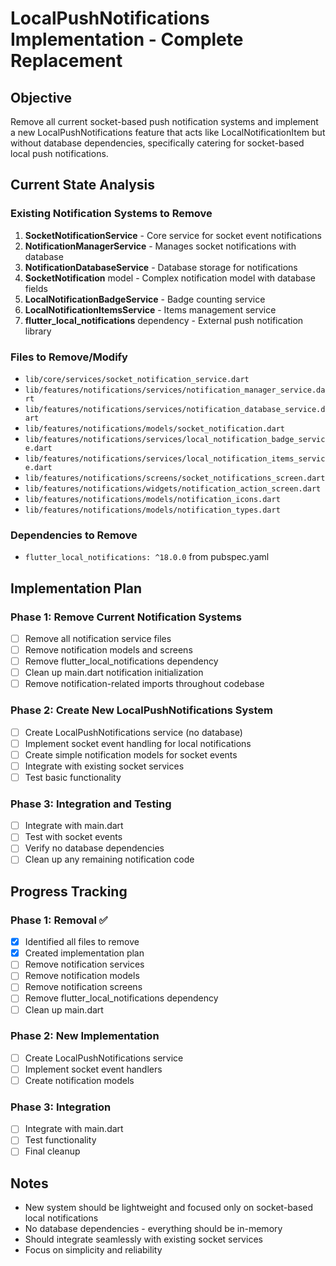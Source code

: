 # LocalPushNotifications Implementation - Complete Replacement

## Objective
Remove all current socket-based push notification systems and implement a new LocalPushNotifications feature that acts like LocalNotificationItem but without database dependencies, specifically catering for socket-based local push notifications.

## Current State Analysis

### Existing Notification Systems to Remove
1. **SocketNotificationService** - Core service for socket event notifications
2. **NotificationManagerService** - Manages socket notifications with database
3. **NotificationDatabaseService** - Database storage for notifications
4. **SocketNotification** model - Complex notification model with database fields
5. **LocalNotificationBadgeService** - Badge counting service
6. **LocalNotificationItemsService** - Items management service
7. **flutter_local_notifications** dependency - External push notification library

### Files to Remove/Modify
- `lib/core/services/socket_notification_service.dart`
- `lib/features/notifications/services/notification_manager_service.dart`
- `lib/features/notifications/services/notification_database_service.dart`
- `lib/features/notifications/models/socket_notification.dart`
- `lib/features/notifications/services/local_notification_badge_service.dart`
- `lib/features/notifications/services/local_notification_items_service.dart`
- `lib/features/notifications/screens/socket_notifications_screen.dart`
- `lib/features/notifications/widgets/notification_action_screen.dart`
- `lib/features/notifications/models/notification_icons.dart`
- `lib/features/notifications/models/notification_types.dart`

### Dependencies to Remove
- `flutter_local_notifications: ^18.0.0` from pubspec.yaml

## Implementation Plan

### Phase 1: Remove Current Notification Systems
- [ ] Remove all notification service files
- [ ] Remove notification models and screens
- [ ] Remove flutter_local_notifications dependency
- [ ] Clean up main.dart notification initialization
- [ ] Remove notification-related imports throughout codebase

### Phase 2: Create New LocalPushNotifications System
- [ ] Create LocalPushNotifications service (no database)
- [ ] Implement socket event handling for local notifications
- [ ] Create simple notification models for socket events
- [ ] Integrate with existing socket services
- [ ] Test basic functionality

### Phase 3: Integration and Testing
- [ ] Integrate with main.dart
- [ ] Test with socket events
- [ ] Verify no database dependencies
- [ ] Clean up any remaining notification code

## Progress Tracking

### Phase 1: Removal ✅
- [x] Identified all files to remove
- [x] Created implementation plan
- [ ] Remove notification services
- [ ] Remove notification models
- [ ] Remove notification screens
- [ ] Remove flutter_local_notifications dependency
- [ ] Clean up main.dart

### Phase 2: New Implementation
- [ ] Create LocalPushNotifications service
- [ ] Implement socket event handlers
- [ ] Create notification models

### Phase 3: Integration
- [ ] Integrate with main.dart
- [ ] Test functionality
- [ ] Final cleanup

## Notes
- New system should be lightweight and focused only on socket-based local notifications
- No database dependencies - everything should be in-memory
- Should integrate seamlessly with existing socket services
- Focus on simplicity and reliability
